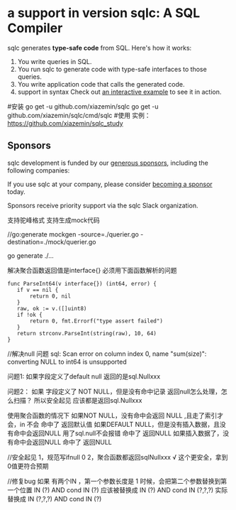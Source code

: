 # a support in version sqlc: A SQL Compiler

sqlc generates **type-safe code** from SQL. Here's how it works:

1. You write queries in SQL.
1. You run sqlc to generate code with type-safe interfaces to those queries.
1. You write application code that calls the generated code.
1. support in syntax
Check out [an interactive example](https://github.com/xiazemin/sqlc_study) to see it in action.


#安装
 go get -u github.com/xiazemin/sqlc
 go get -u github.com/xiazemin/sqlc/cmd/sqlc
#使用
实例：https://github.com/xiazemin/sqlc_study

## Sponsors

sqlc development is funded by our [generous
sponsors](https://github.com/sponsors/xiazemin), including the following
companies:

If you use sqlc at your company, please consider [becoming a
sponsor](https://github.com/sponsors/xiazemin) today.

Sponsors receive priority support via the sqlc Slack organization.

支持驼峰格式
支持生成mock代码

 //go:generate  mockgen -source=./querier.go  -destination=./mock/querier.go

 go generate ./... 

 解决聚合函数返回值是interface{}
 必须用下面函数解析的问题
 ```
 func ParseInt64(v interface{}) (int64, error) {
	if v == nil {
		return 0, nil
	}
	raw, ok := v.([]uint8)
	if !ok {
		return 0, fmt.Errorf("type assert failed")
	}
	return strconv.ParseInt(string(raw), 10, 64)
}
```

//解决null 问题
sql: Scan error on column index 0, name "sum(size)": converting NULL to int64 is unsupported

问题1:
如果字段定义了default null 返回的是sql.Nullxxx

问题2：
如果 字段定义了 NOT NULL，但是没有命中记录
返回null怎么处理，怎么扫描？
所以安全起见 应该都是返回sql.Nullxxx



使用聚合函数的情况下
如果NOT NULL，没有命中会返回 NULL ,且走了索引才会，in 不会
             命中了 返回默认值
如果DEFAULT NULL，但是没有插入数据，且没有命中会返回NULL  用了sql.null不会报错
                            命中了 返回NULL
              如果插入数据了，没有命中会返回NULL
                            命中了 返回NULL

//安全起见
1，规范写ifnull 0 
2，聚合函数都返回sqlNullxxx    √  这个更安全，拿到0值更符合预期


//修复bug
如果 有两个IN ，第一个参数长度是 1 时候，会把第二个参数替换到第一个位置
IN (?) AND cond IN (?)
应该被替换成
IN (?) AND cond IN (?,?,?)
实际替换成
IN (?,?,?) AND cond IN (?)


